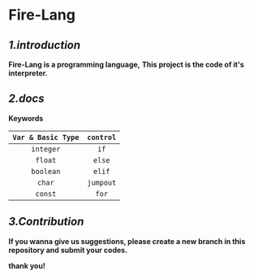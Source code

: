 # Fire-Lang



## *1.introduction*

__Fire-Lang is a programming language,__
__This project is the code of it's interpreter.__

## *2.docs*

**Keywords**



|`Var & Basic Type`|`control`|
|:----:|:----:|
|`integer`|`if`|
|`float`|`else`|
|`boolean`|`elif`|
|`char`|`jumpout`|
|`const`|`for`|

## *3.Contribution*

__If you wanna give us suggestions, please create a new branch in this repository and submit your codes.__

__thank you!__


